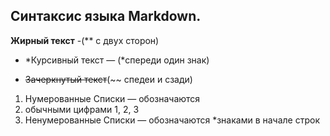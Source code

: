 ## Синтаксис языка Markdown.

**Жирный текст** -(** с двух сторон)

* *Курсивный текст — (*спереди один знак)

* ~~Зачеркнутый текст~~(~~ спедеи и сзади)
 

1. Нумерованные Списки — обозначаются
2. обычными цифрами 1, 2, 3
3. Ненумерованные Списки — обозначаются *знаками в начале строк